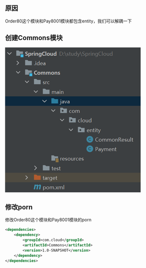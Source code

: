 ## 原因

Order80这个模块和Pay8001模块都包含entity，我们可以解耦一下

## 创建Commons模块

![image-20230330204657763](image/4.%E5%85%AC%E5%85%B1%E6%A8%A1%E5%9D%97/image-20230330204657763.png)



## 修改porn

修改Order80这个模块和Pay8001模块的porn

```xml
<dependencies>
    <dependency>
        <groupId>com.cloud</groupId>
        <artifactId>Commons</artifactId>
        <version>1.0-SNAPSHOT</version>
    </dependency>
</dependencies>
```